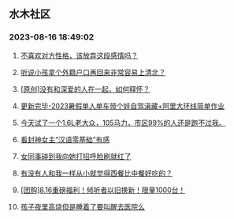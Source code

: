 ## 水木社区 
### 2023-08-16 18:49:02

1. [不喜欢对方性格，该放弃这段感情吗？](https://www.mysmth.net/nForum/article/FamilyLife/1766360547)

2. [听说小孩拿个外籍户口再回来非常容易上清北？](https://www.mysmth.net/nForum/article/ChildEducation/2261217)

3. [[原创]没有和深爱的人在一起，如何释怀？](https://www.mysmth.net/nForum/article/Divorce/2038970)

4. [更新完毕-2023暑假单人单车带个娃自驾滇藏+阿里大环线简单作业](https://www.mysmth.net/nForum/article/Travel/946800)

5. [今天试了一个1.6L老大众，105马力，市区99%的人还是跑不过我。](https://www.mysmth.net/nForum/article/AutoWorld/1944656063)

6. [看封神女主“汉语零基础”有感](https://www.mysmth.net/nForum/article/Movie/3536033)

7. [女同事碰到我向她打招呼脸刷就红了](https://www.mysmth.net/nForum/article/Love/6265736)

8. [有没有人和我一样从小就觉得西餐比中餐好吃的？](https://www.mysmth.net/nForum/article/Food/1682794)

9. [[团购]8.16重磅福利！倾听者以旧换新！限量1000台！](https://www.mysmth.net/nForum/article/ADAgent_TG/1307102)

10. [孩子夜里高烧但是睡着了要叫醒去医院么](https://www.mysmth.net/nForum/article/Children/932707146)

